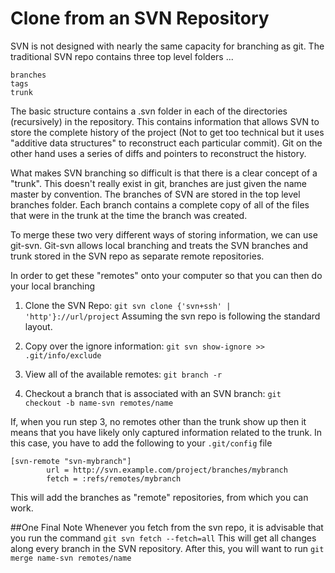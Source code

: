 # Clone from an SVN Repository

SVN is not designed with nearly the same capacity for branching as git.
The traditional SVN repo contains three top level folders ... 

```
branches
tags
trunk
```

The basic structure contains a .svn folder in each of the directories
(recursively) in the repository.  This contains information that allows
SVN to store the complete history of the project (Not to get too technical
but it uses "additive data structures" to reconstruct each particular
commit).  Git on the other hand uses a series of diffs and pointers to
reconstruct the history.

What makes SVN branching so difficult is that there is a clear concept
of a "trunk".  This doesn't really exist in git, branches are just
given the name master by convention.  The branches of SVN are stored
in the top level branches folder.  Each branch contains a complete
copy of all of the files that were in the trunk at the time the branch
was created.

To merge these two very different ways of storing information, we can
use git-svn.  Git-svn allows local branching and treats the SVN branches
and trunk stored in the SVN repo as separate remote repositories.

In order to get these "remotes" onto your computer so that you can
then do your local branching

1) Clone the SVN Repo: `git svn clone {'svn+ssh' | 'http'}://url/project`
Assuming the svn repo is following the standard layout.

2) Copy over the ignore information: `git svn show-ignore >> 
.git/info/exclude`

3) View all of the available remotes: `git branch -r`

4) Checkout a branch that is associated with an SVN branch: `git 
checkout -b name-svn remotes/name`

If, when you run step 3, no remotes other than the trunk show up
then it means that you have likely only captured information related
to the trunk.  In this case, you have to add the following to your
`.git/config` file

```
[svn-remote "svn-mybranch"]
        url = http://svn.example.com/project/branches/mybranch
        fetch = :refs/remotes/mybranch
```

This will add the branches as "remote" repositories, from which
you can work.

##One Final Note
Whenever you fetch from the svn repo, it is advisable that you
run the command `git svn fetch --fetch=all`  This will get all
changes along every branch in the SVN repository.  After this,
you will want to run `git merge name-svn remotes/name`
